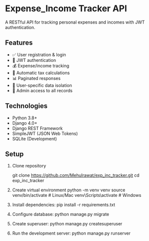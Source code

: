# Expense_Income Tracker API

A RESTful API for tracking personal expenses and incomes with JWT authentication.

## Features

- ✅ User registration & login
- 🔐 JWT authentication
- 💰 Expense/income tracking
- 🧮 Automatic tax calculations
- 📊 Paginated responses
- 👤 User-specific data isolation
- 👑 Admin access to all records

## Technologies

- Python 3.8+
- Django 4.0+
- Django REST Framework
- SimpleJWT (JSON Web Tokens)
- SQLite (Development)

## Setup
1. Clone repository
   
   git clone https://github.com/Mehulrawat/exp_inc_tracker.git
   cd exp_inc_tracker

2. Create virtual environment
   python -m venv venv
   source venv/bin/activate  # Linux/Mac
   venv\Scripts\activate    # Windows

3.  Install dependencies:
    pip install -r requirements.txt


4.	Configure database:
    python manage.py migrate

5.	Create superuser:
	python manage.py createsuperuser
   
7.	Run the development server:
    python manage.py runserver



